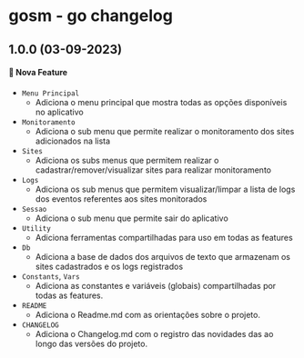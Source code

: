 # gosm - go changelog

## 1.0.0 (03-09-2023)

#### :rocket: Nova Feature

- `Menu Principal`
  - Adiciona o menu principal que mostra todas as opções disponíveis no aplicativo 
- `Monitoramento`
  - Adiciona o sub menu que permite realizar o monitoramento dos sites adicionados na lista
- `Sites`
  - Adiciona os subs menus que permitem realizar o cadastrar/remover/visualizar sites para realizar monitoramento 
- `Logs`
  - Adiciona os sub menus que permitem visualizar/limpar a lista de logs dos eventos referentes aos sites monitorados
- `Sessao`
  - Adiciona o sub menu que permite sair do aplicativo
- `Utility`
  - Adiciona ferramentas compartilhadas para uso em todas as features   
- `Db`
  - Adiciona a base de dados dos arquivos de texto que armazenam os sites cadastrados e os logs registrados
- `Constants`, `Vars`
  - Adiciona as constantes e variáveis (globais) compartilhadas por todas as features.
- `README`
  - Adiciona o Readme.md com as orientações sobre o projeto.
- `CHANGELOG`
  - Adiciona o Changelog.md com o registro das novidades das ao longo das versões do projeto.           
 